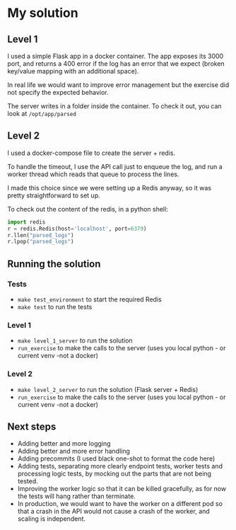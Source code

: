 # My solution

## Level 1
I used a simple Flask app in a docker container.
The app exposes its 3000 port, and returns a 400 error if the log has an error 
that we expect (broken key/value mapping with an additional space).

In real life we would want to improve error management but 
the exercise did not specify the expected behavior.

The server writes in a folder inside the container. To check it out, you can
look at `/opt/app/parsed`

## Level 2
I used a docker-compose file to create the server + redis.

To handle the timeout, I use the API call just to enqueue the log,
and run a worker thread which reads that queue to process the lines.

I made this choice since we were setting up a Redis anyway, so it was pretty
straightforward to set up.

To check out the content of the redis, in a python shell:
```python
import redis
r = redis.Redis(host='localhost', port=6379)
r.llen("parsed_logs")
r.lpop("parsed_logs")
```

## Running the solution
### Tests
- `make test_environment` to start the required Redis
- `make test` to run the tests

### Level 1
- `make level_1_server` to run the solution
- `run_exercise` to make the calls to the server (uses you local
python - or current venv -not a docker)

### Level 2
- `make level_2_server` to run the solution (Flask server + Redis)
- `run_exercise` to make the calls to the server (uses you local
python - or current venv -not a docker)

## Next steps

- Adding better and more logging
- Adding better and more error handling
- Adding precommits (I used black one-shot to format the code here)
- Adding tests, separating more clearly endpoint tests, worker tests
and processing logic tests, by mocking out the parts that are not being tested.
- Improving the worker logic so that it can be killed gracefully, as for now the tests 
will hang rather than terminate.
- In production, we would want to have the worker on a different pod so that
a crash in the API would not cause a crash of the worker, and scaling is independent.